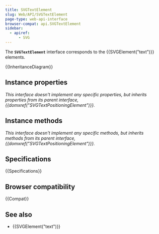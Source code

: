 ```yaml
---
title: SVGTextElement
slug: Web/API/SVGTextElement
page-type: web-api-interface
browser-compat: api.SVGTextElement
sidebar:
  - apiref:
      - SVG
---
```


The **`SVGTextElement`** interface corresponds to the {{SVGElement("text")}} elements.

{{InheritanceDiagram}}

## Instance properties

_This interface doesn't implement any specific properties, but inherits properties from its parent interface, {{domxref("SVGTextPositioningElement")}}._

## Instance methods

_This interface doesn't implement any specific methods, but inherits methods from its parent interface, {{domxref("SVGTextPositioningElement")}}._

## Specifications

{{Specifications}}

## Browser compatibility

{{Compat}}

## See also

- {{SVGElement("text")}}
